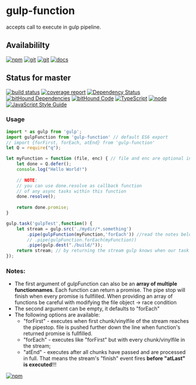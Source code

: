 # gulp-function
accepts call to execute in gulp pipeline.

## Availabililty
[![npm](https://push.rocks/assets/repo-button-npm.svg)](https://www.npmjs.com/package/gulp-function)
[![git](https://push.rocks/assets/repo-button-git.svg)](https://gitlab.com/pushrocks/gulp-function)
[![git](https://push.rocks/assets/repo-button-mirror.svg)](https://github.com/pushrocks/gulp-function)
[![docs](https://push.rocks/assets/repo-button-docs.svg)](https://pushrocks.gitlab.io/gulp-function/)

## Status for master
[![build status](https://gitlab.com/pushrocks/gulp-function/badges/master/build.svg)](https://gitlab.com/pushrocks/gulp-function/commits/master)
[![coverage report](https://gitlab.com/pushrocks/gulp-function/badges/master/coverage.svg)](https://gitlab.com/pushrocks/gulp-function/commits/master)
[![Dependency Status](https://david-dm.org/pushrocks/gulp-function.svg)](https://david-dm.org/pushrocks/gulp-function)
[![bitHound Dependencies](https://www.bithound.io/github/pushrocks/gulp-function/badges/dependencies.svg)](https://www.bithound.io/github/pushrocks/gulp-function/master/dependencies/npm)
[![bitHound Code](https://www.bithound.io/github/pushrocks/gulp-function/badges/code.svg)](https://www.bithound.io/github/pushrocks/gulp-function)
[![TypeScript](https://img.shields.io/badge/TypeScript-2.x-blue.svg)](https://nodejs.org/dist/latest-v6.x/docs/api/)
[![node](https://img.shields.io/badge/node->=%206.x.x-blue.svg)](https://nodejs.org/dist/latest-v6.x/docs/api/)
[![JavaScript Style Guide](https://img.shields.io/badge/code%20style-standard-brightgreen.svg)](http://standardjs.com/)

### Usage
```javascript
import * as gulp from 'gulp';
import gulpFunction from 'gulp-function' // default ES6 export
// import {forFirst, forEach, atEnd} from 'gulp-function'
let Q = require("q");

let myFunction = function (file, enc) { // file and enc are optional in case you want to modify the file object
    let done = Q.defer();
    console.log("Hello World!")
    
    // NOTE:
    // you can use done.resolve as callback function
    // of any async tasks within this function
    done.resolve();
    
    return done.promise;
}

gulp.task('gulpTest',function() {
    let stream = gulp.src('./mydir/*.something')
        .pipe(gulpFunction(myFunction,'forEach')) //read the notes below
        // .pipe(gulpFunction.forEach(myFunction))
        .pipe(gulp.dest("./build/"));
    return stream; // by returning the stream gulp knows when our task has finished.
});
```

### Notes:

* The first argument of gulpFunction can also be an **array of multiple functionnames**.
Each function can return a promise. The pipe stop will finish when every promise is fullfilled.
When providing an array of functions be careful with modifying the file object -> race condition
* The second argument can be empty, it defaults to "forEach"
* The following options are available:
    * "forFirst" - executes when first chunk/vinylfile of the stream reaches the pipestop.
       file is pushed further down the line when function's returned promise is fullfilled.
    *  "forEach" - executes like "forFirst" but with every chunk/vinylfile in the stream;
    *  "atEnd" - executes after all chunks have passed and are processed in full.
       That means the stream's "finish" event fires **before "atLast" is executed**!!!

[![npm](https://push.rocks/assets/repo-header.svg)](https://push.rocks)
